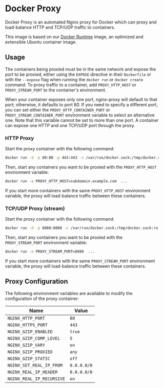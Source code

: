 # Docker Proxy

Docker Proxy is an automated Nginx proxy for Docker which can proxy and load-balance HTTP and TCP/UDP traffic to
containers.

This image is based on our [Docker Runtime](https://github.com/sitepilot/docker-runtime) image, an optimized and
extensible Ubuntu container image.

## Usage

The containers being proxied must be in the same network and expose the port to be proxied, either using the `EXPOSE`
directive in their `Dockerfile` or with the `--expose` flag when running the `docker run` or `docker create` command. To
proxy traffic to a container, add `PROXY_HTTP_HOST` or `PROXY_STREAM_PORT` to the container's environment.

When your container exposes only one port, nginx-proxy will default to that port; otherwise, it defaults to port 80. If
you need to specify a different port, you can set either the `PROXY_HTTP_CONTAINER_PORT` or `PROXY_STREAM_CONTAINER_PORT`
environment variable to select an alternative one. Note that this variable cannot be set to more than one port. A
container can expose one HTTP and one TCP/UDP port through the proxy.

### HTTP Proxy

Start the proxy container with the following command:

```bash
docker run -d -p 80:80 -p 443:443 -v /var/run/docker.sock:/tmp/docker.sock:ro ghcr.io/sitepilot/proxy:v1
```

Then, start any containers you want to be proxied with the `PROXY_HTTP_HOST` environment variable:

```bash
docker run -e PROXY_HTTP_HOST=subdomain.example.com  ...
```

If you start more containers with the same `PROXY_HTTP_HOST` environment variable, the proxy will load-balance traffic between these containers.

### TCP/UDP Proxy (stream)

Start the proxy container with the following command:

```bash
docker run -d -p 8080:8080 -v /var/run/docker.sock:/tmp/docker.sock:ro ghcr.io/sitepilot/proxy:v1
```

Then, start any containers you want to be proxied with the `PROXY_STREAM_PORT` environment variable:

```bash
docker run -e PROXY_STREAM_PORT=8080  ...
```

If you start more containers with the same `PROXY_STREAM_PORT` environment variable, the proxy will load-balance traffic between these containers.

## Proxy Configuration

The following environment variables are available to modify the configuration of the proxy container:

| Name                      | Value       |
|---------------------------|-------------|
| `NGINX_HTTP_PORT`         | `80`        |
| `NGINX_HTTPS_PORT`        | `443`       |
| `NGINX_GZIP_ENABLED`      | `true`      |
| `NGINX_GZIP_COMP_LEVEL`   | `5`         |
| `NGINX_GZIP_VARY`         | `on`        |
| `NGINX_GZIP_PROXIED`      | `any`       |
| `NGINX_GZIP_STATIC`       | `off`       |
| `NGINX_SET_REAL_IP_FROM`  | `0.0.0.0/0` |
| `NGINX_REAL_IP_HEADER`    | `0.0.0.0/0` |
| `NGINX_REAL_IP_RECURSIVE` | `on`        |
